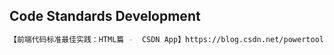 ## Code Standards Development
 ```bash
【前端代码标准最佳实践：HTML篇 -  CSDN App】https://blog.csdn.net/powertoolsteam/article/details/7916014?sharetype=blogdetail&shareId=7916014&sharerefer=APP&sharesource=2203_75806854&sharefrom=link
